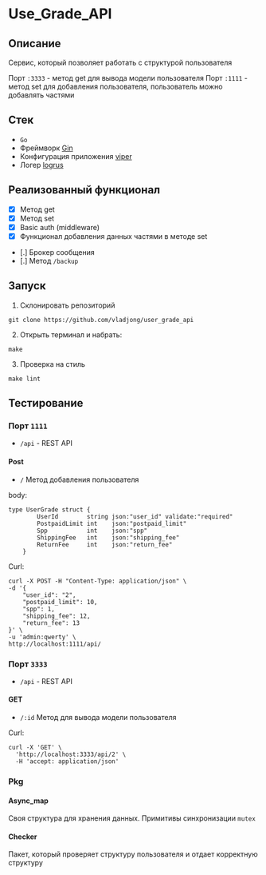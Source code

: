 # Use_Grade_API

## Описание

Сервис, который позволяет работать с структурой пользователя

Порт `:3333` - метод get для вывода модели пользователя
Порт `:1111` - метод set для добавления пользователя, пользователь можно добавлять частями

## Стек

- `Go`
- Фреймворк [Gin](https://github.com/gin-gonic/gin)
- Конфигурация приложения [viper](https://github.com/spf13/viper)
- Логер [logrus](https://github.com/sirupsen/logrus)

## Реализованный функционал

- [x] Метод get
- [x] Метод set
- [x] Basic auth (middleware)
- [x] Функционал добавления данных частями в методе set
- [.] Брокер сообщения
- [.] Метод `/backup`

## Запуск

1. Склонировать репозиторий

```
git clone https://github.com/vladjong/user_grade_api
```

2. Открыть терминал и набрать:
```
make
```

3. Проверка на стиль

```
make lint
```

## Тестирование

### Порт `1111`

- `/api` - REST API

#### Post

- `/` Метод добавления пользователя

body:
```
type UserGrade struct {
        UserId        string json:"user_id" validate:"required"
        PostpaidLimit int    json:"postpaid_limit"
        Spp           int    json:"spp"
        ShippingFee   int    json:"shipping_fee"
        ReturnFee     int    json:"return_fee"
    }
```

Curl:
```
curl -X POST -H "Content-Type: application/json" \
-d '{
    "user_id": "2",
    "postpaid_limit": 10,
    "spp": 1,
    "shipping_fee": 12,
    "return_fee": 13
}' \
-u 'admin:qwerty' \
http://localhost:1111/api/
```

### Порт `3333`

- `/api` - REST API

#### GET

- `/:id` Метод для вывода модели пользователя

Curl:
```
curl -X 'GET' \
  'http://localhost:3333/api/2' \
  -H 'accept: application/json'
```

### Pkg

#### Async_map

Своя структура для хранения данных. Примитивы синхронизации `mutex`

#### Checker

Пакет, который проверяет структуру пользователя и отдает корректную структуру


